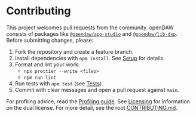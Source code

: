 # Contributing

This project welcomes pull requests from the community. openDAW consists of
packages like [`@opendaw/app-studio`](./package-inventory.md#app) and
[`@opendaw/lib-dsp`](./package-inventory.md#lib). Before submitting changes,
please:

1. Fork the repository and create a feature branch.
2. Install dependencies with `npm install`. See
   [Setup](./build-and-run/setup.md) for details.
3. Format and lint your work:
   - `npx prettier --write <files>`
   - `npm run lint`
4. Run tests with `npm test` (see [Tests](./build-and-run/tests.md)).
5. Commit with clear messages and open a pull request against `main`.

For profiling advice, read the [Profiling guide](./build-and-run/profiling.md).
See [Licensing](./licensing.md) for information on the dual license. For more
detail, see the root [CONTRIBUTING.md](../../../../CONTRIBUTING.md).
